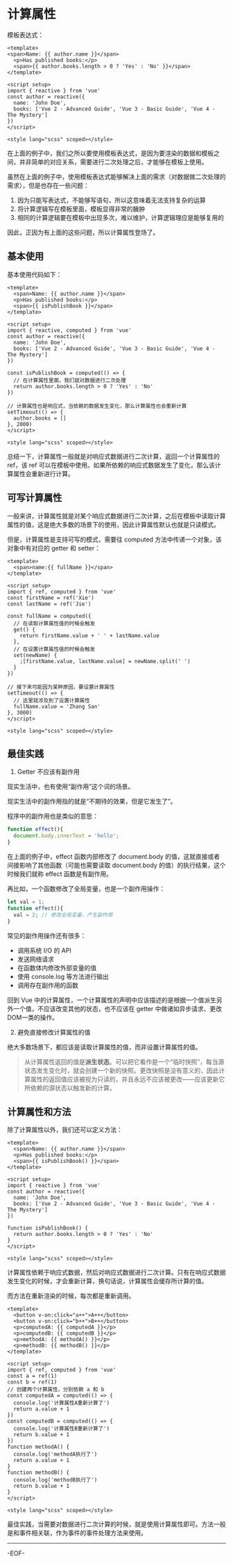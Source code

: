 # 计算属性

模板表达式：

```vue
<template>
<span>Name: {{ author.name }}</span>
  <p>Has published books:</p>
  <span>{{ author.books.length > 0 ? 'Yes' : 'No' }}</span>
</template>

<script setup>
import { reactive } from 'vue'
const author = reactive({
  name: 'John Doe',
  books: ['Vue 2 - Advanced Guide', 'Vue 3 - Basic Guide', 'Vue 4 - The Mystery']
})
</script>

<style lang="scss" scoped></style>
```

在上面的例子中，我们之所以要使用模板表达式，是因为要渲染的数据和模板之间，并非简单的对应关系，需要进行二次处理之后，才能够在模板上使用。

虽然在上面的例子中，使用模板表达式能够解决上面的需求（对数据做二次处理的需求），但是也存在一些问题：

1. 因为只能写表达式，不能够写语句，所以这意味着无法支持复杂的运算
2. 将计算逻辑写在模板里面，模板显得非常的臃肿
3. 相同的计算逻辑要在模板中出现多次，难以维护，计算逻辑理应是能够复用的

因此，正因为有上面的这些问题，所以计算属性登场了。



## 基本使用

基本使用代码如下：

```vue
<template>
  <span>Name: {{ author.name }}</span>
  <p>Has published books:</p>
  <span>{{ isPublishBook }}</span>
</template>

<script setup>
import { reactive, computed } from 'vue'
const author = reactive({
  name: 'John Doe',
  books: ['Vue 2 - Advanced Guide', 'Vue 3 - Basic Guide', 'Vue 4 - The Mystery']
})

const isPublishBook = computed(() => {
  // 在计算属性里面，我们就对数据进行二次处理
  return author.books.length > 0 ? 'Yes' : 'No'
})

// 计算属性也是响应式，当依赖的数据发生变化，那么计算属性也会重新计算
setTimeout(() => {
  author.books = []
}, 2000)
</script>

<style lang="scss" scoped></style>
```

总结一下，计算属性一般就是对响应式数据进行二次计算，返回一个计算属性的 ref，该 ref 可以在模板中使用。如果所依赖的响应式数据发生了变化，那么该计算属性会重新进行计算。



## 可写计算属性

一般来讲，计算属性就是对某个响应式数据进行二次计算，之后在模板中读取计算属性的值，这是绝大多数的场景下的使用，因此计算属性默认也就是只读模式。

但是，计算属性是支持可写的模式，需要往 computed 方法中传递一个对象，该对象中有对应的 getter 和 setter：

```vue
<template>
  <span>name:{{ fullName }}</span>
</template>

<script setup>
import { ref, computed } from 'vue'
const firstName = ref('Xie')
const lastName = ref('Jie')

const fullName = computed({
  // 在读取计算属性值的时候会触发
  get() {
    return firstName.value + ' ' + lastName.value
  },
  // 在设置计算属性值的时候会触发
  set(newName) {
    ;[firstName.value, lastName.value] = newName.split(' ')
  }
})

// 接下来可能因为某种原因，要设置计算属性
setTimeout(() => {
  // 这里就涉及到了设置计算属性
  fullName.value = 'Zhang San'
}, 3000)
</script>

<style lang="scss" scoped></style>
```



## 最佳实践

1. Getter 不应该有副作用

现实生活中，也有使用“副作用”这个词的场景。

现实生活中的副作用指的就是“不期待的效果，但是它发生了”。

程序中的副作用也是类似的意思：

```js
function effect(){
  document.body.innerText = 'hello';
}
```

在上面的例子中，effect 函数内部修改了 document.body 的值，这就直接或者间接影响了其他函数（可能也需要读取 document.body 的值）的执行结果，这个时候我们就称 effect 函数是有副作用。

再比如，一个函数修改了全局变量，也是一个副作用操作：

```js
let val = 1;
function effect(){
  val = 2; // 修改全局变量，产生副作用
}
```

常见的副作用操作还有很多：

- 调用系统 I/O 的 API
- 发送网络请求
- 在函数体内修改外部变量的值
- 使用 console.log 等方法进行输出
- 调用存在副作用的函数

回到 Vue 中的计算属性，一个计算属性的声明中应该描述的是根据一个值派生另外一个值，不应该改变其他的状态，也不应该在 getter 中做诸如异步请求、更改DOM一类的操作。



2. 避免直接修改计算属性的值

绝大多数场景下，都应该是读取计算属性的值，而非设置计算属性的值。

>从计算属性返回的值是**派生状态**。可以把它看作是一个“临时快照”，每当源状态发生变化时，就会创建一个新的快照。更改快照是没有意义的，因此计算属性的返回值应该被视为只读的，并且永远不应该被更改——应该更新它所依赖的源状态以触发新的计算。



## 计算属性和方法

除了计算属性以外，我们还可以定义方法：

```vue
<template>
  <span>Name: {{ author.name }}</span>
  <p>Has published books:</p>
  <span>{{ isPublishBook() }}</span>
</template>

<script setup>
import { reactive } from 'vue'
const author = reactive({
  name: 'John Doe',
  books: ['Vue 2 - Advanced Guide', 'Vue 3 - Basic Guide', 'Vue 4 - The Mystery']
})

function isPublishBook() {
  return author.books.length > 0 ? 'Yes' : 'No'
}
</script>

<style lang="scss" scoped></style>
```

计算属性依赖于响应式数据，然后对响应式数据进行二次计算。只有在响应式数据发生变化的时候，才会重新计算，换句话说，计算属性会缓存所计算的值。

而方法在重新渲染的时候，每次都是重新调用。

```vue
<template>
  <button v-on:click="a++">A++</button>
  <button v-on:click="b++">B++</button>
  <p>computedA: {{ computedA }}</p>
  <p>computedB: {{ computedB }}</p>
  <p>methodA: {{ methodA() }}</p>
  <p>methodB: {{ methodB() }}</p>
</template>

<script setup>
import { ref, computed } from 'vue'
const a = ref(1)
const b = ref(1)
// 创建两个计算属性，分别依赖 a 和 b
const computedA = computed(() => {
  console.log('计算属性A重新计算了')
  return a.value + 1
})
const computedB = computed(() => {
  console.log('计算属性B重新计算了')
  return b.value + 1
})
function methodA() {
  console.log('methodA执行了')
  return a.value + 1
}
function methodB() {
  console.log('methodB执行了')
  return b.value + 1
}
</script>

<style lang="scss" scoped></style>
```

最佳实践，当需要对数据进行二次计算的时候，就是使用计算属性即可。方法一般是和事件相关联，作为事件的事件处理方法来使用。

---

-EOF-